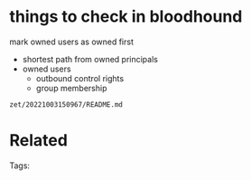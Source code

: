 # things to check in bloodhound
mark owned users as owned first
- shortest path from owned principals
- owned users
  - outbound control rights
  - group membership

` zet/20221003150967/README.md `

# Related


Tags:

    
